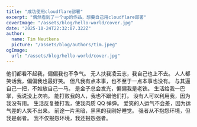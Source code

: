 ```yaml
---
title: "成功使用cloudflare部署"
excerpt: "偶然看到了一个up的作品，想要自己用cloudflare部署"
coverImage: "/assets/blog/hello-world/cover.jpg"
date: "2025-10-24T22:32:07.322Z"
author:
  name: Tim Neutkens
  picture: "/assets/blog/authors/tim.jpeg"
ogImage:
  url: "/assets/blog/hello-world/cover.jpg"
---
```


他们都看不起我，偏偏我也不争气。
无人扶我凌云志，我自己也上不去。
人人都笑话我，偏偏我也最好笑。
但凡我有点本事，也不至于一点本事也没有。
与其逼自己一把，不如放自己一马。
是金子总会发光，偏偏我是老铁。
生活给我一巴掌，我说没上次响。
能打败我的人，我也不跟他们打。
没有人可以利用我，因为我没有用。
生活反复捶打我，使我肉质 QQ 弹弹。
爱笑的人运气不会差，因为运气差的人笑不出来。
前途一片黑暗，黑黑的我刚好睡觉。
强者从不抱怨环境，但我是弱者。
我不仅报怨环境，我还报怨强者。